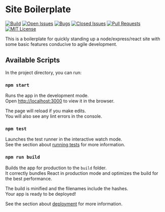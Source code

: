 # Site Boilerplate

[![Build](https://img.shields.io/github/workflow/status/thirionlogan/site-boilerplate/CI)](https://github.com/thirionlogan/site-boilerplate/actions)
[![Open Issues](https://img.shields.io/github/issues/thirionlogan/site-boilerplate)](https://github.com/thirionlogan/site-boilerplate/issues)
[![Bugs](https://img.shields.io/github/issues/thirionlogan/site-boilerplate/bug)](https://github.com/thirionlogan/site-boilerplate/issues?q=is%3Aissue+is%3Aopen+label%3Abug+)
[![Closed Issues](https://img.shields.io/github/issues-closed/thirionlogan/site-boilerplate)](https://github.com/thirionlogan/site-boilerplate/issues?q=is%3Aissue+is%3Aclosed)
[![Pull Requests](https://img.shields.io/github/issues-pr/thirionlogan/site-boilerplate)](https://github.com/thirionlogan/site-boilerplate/pulls)
[![MIT License](https://img.shields.io/github/license/thirionlogan/site-boilerplate)](https://github.com/thirionlogan/site-boilerplate/blob/main/LICENSE)

This is a boilerplate for quickly standing up a node/express/react site with some basic features conducive to agile development.

## Available Scripts

In the project directory, you can run:

### `npm start`

Runs the app in the development mode.\
Open [http://localhost:3000](http://localhost:3000) to view it in the browser.

The page will reload if you make edits.\
You will also see any lint errors in the console.

### `npm test`

Launches the test runner in the interactive watch mode.\
See the section about [running tests](https://facebook.github.io/create-react-app/docs/running-tests) for more information.

### `npm run build`

Builds the app for production to the `build` folder.\
It correctly bundles React in production mode and optimizes the build for the best performance.

The build is minified and the filenames include the hashes.\
Your app is ready to be deployed!

See the section about [deployment](https://facebook.github.io/create-react-app/docs/deployment) for more information.
